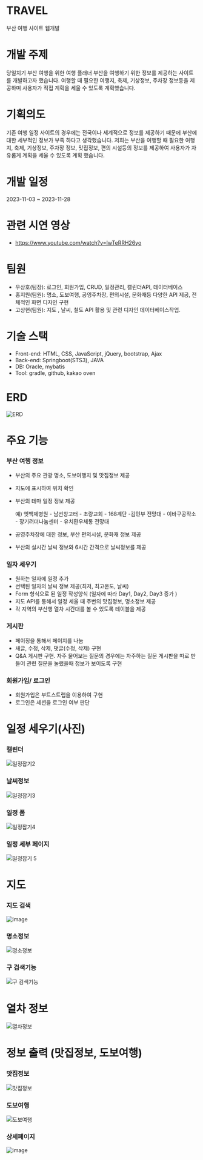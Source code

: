 # TRAVEL
부산 여행 사이트 웹개발

# 개발 주제
당일치기 부산 여행을 위한 여행 플래너
부산을 여행하기 위한 정보를 제공하는 사이트를 개발하고자 했습니다. 
여행할 때 필요한 여행지, 축제, 기상정보, 주차장 정보등을 제공하며 사용자가 직접 계획을 세울 수 있도록 계획했습니다. 


# 기획의도
기존 여행 일정 사이트의 경우에는 전국이나 세계적으로 정보를 제공하기 때문에 부산에 대한 세부적인 정보가 부족
하다고 생각했습니다. 저희는 부산을 여행할 때 필요한 여행지, 축제, 기상정보, 주차장 정보, 맛집정보,
편의 시설등의 정보를 제공하여 사용자가 자유롭게 계획을 세울 수 있도록 계획 했습니다.

# 개발 일정
2023-11-03 ~ 2023-11-28 

# 관련 시연 영상
- https://www.youtube.com/watch?v=IwTeRRH26yo

  
# 팀원
- 우상호(팀장): 로그인, 회원가입, CRUD, 일정관리, 캘린더API, 데이터베이스
- 홍지원(팀원): 명소, 도보여행, 공영주차장, 편의시설, 문화재등 다양한 API 제공, 전체적인 화면 디자인 구현
- 고상현(팀원): 지도 , 날씨, 철도 API 활용 및 관련 디자인 데이터베이스작업.


# 기술 스택
- Front-end: HTML, CSS, JavaScript, jQuery, bootstrap, Ajax
- Back-end: Springboot(STS3), JAVA
- DB: Oracle, mybatis
- Tool: gradle, github, kakao oven
  
# ERD

![ERD](https://github.com/GreenPai/travel/assets/145432813/66c66c29-d1b9-4342-80a3-a1bed7f37020)

# 주요 기능
### 부산 여행 정보
- 부산의 주요 관광 명소, 도보여행지 및 맛집정보 제공
- 지도에 표시하여 위치 확인
- 부산의 테마 일정 정보 제공
  
  예) 옛백제병원 - 남선창고터 - 초량교회 - 168계단 -김민부 전망대 - 이바구공작소 - 장기려더나눔센터 - 유치환우체통 전망대
- 공영주차장에 대한 정보, 부산 편의시설, 문화재 정보 제공
- 부산의 실시간 날씨 정보와 6시간 간격으로 날씨정보를 제공

### 일자 세우기
- 원하는 일자에 일정 추가
- 선택된 일자의 날씨 정보 제공(최저, 최고온도, 날씨)
- Form 형식으로 된 일정 작성양식 (일자에 따라 Day1, Day2, Day3 증가 )
- 지도 API를 통해서 일정 세울 때 주변의 맛집정보, 명소정보 제공
- 각 지역의 부산행 열차 시간대를 볼 수 있도록 테이블을 제공

### 게시판
 - 페이징을 통해서 페이지를 나눔
 - 새글, 수정, 삭제, 댓글(수정, 삭제) 구현
 - Q&A 게시판 구현. 자주 물어보는 질문의 경우에는 자주하는 질문 게시판을 따로 만들어 관련 질문을 눌렀을때 정보가 보이도록 구현

### 회원가입/ 로그인
 - 회원가입은 부트스트랩을 이용하여 구현
 - 로그인은 세션을 로그인 여부 판단




# 일정 세우기(사진)

### 캘린더
![일정잡기2](https://github.com/GreenPai/travel/assets/145432813/c5196717-6486-4d02-8d82-1a420da22eac)

### 날씨정보
![일정잡기3](https://github.com/GreenPai/travel/assets/145432813/9116db94-d41e-4516-b3c0-34095828acee)

### 일정 폼
![일정잡기4](https://github.com/GreenPai/travel/assets/145432813/c4688d81-c6ad-4caa-b07a-030ca2e2d3c4)

### 일정 세부 페이지
![일정잡기 5](https://github.com/GreenPai/travel/assets/145432813/dfe135fa-597a-46d3-acb0-7664de691cfc)


# 지도 

### 지도 검색
![image](https://github.com/GreenPai/travel/assets/145432813/731b18bc-1739-4988-a670-489b84340c4a)

### 명소정보
![명소정보](https://github.com/GreenPai/travel/assets/145432813/0cc84040-862b-45a0-8f10-39018b28e11a)

### 구 검색기능
![구 검색기능](https://github.com/GreenPai/travel/assets/145432813/05f20977-26a7-45a6-9f4c-490a33b9f7c0)




# 열차 정보 
![열차정보](https://github.com/GreenPai/travel/assets/145432813/fae3d445-0d0b-4983-b5e1-fe093f5fe6b2)



# 정보 출력 (맛집정보, 도보여행)

### 맛집정보

![맛집정보](https://github.com/GreenPai/travel/assets/145432813/c31db06f-77c8-4675-8f5c-350433d8e329)

### 도보여행
![도보여행](https://github.com/GreenPai/travel/assets/145432813/3f362a83-4282-41bc-b9a8-ce87836bb75b)

### 상세페이지
![image](https://github.com/GreenPai/travel/assets/145432813/499d092d-a320-431b-9acd-01e0f65b707d)





